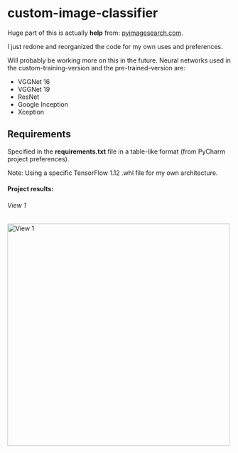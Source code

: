 # custom-image-classifier
Huge part of this is actually <b>help</b> from: 
[pyimagesearch.com](https://www.pyimagesearch.com/).

I just redone and reorganized the code for my own uses and preferences.

Will probably be working more on this in the future. 
Neural networks used in the custom-training-version and the pre-trained-version are:
* VGGNet 16
* VGGNet 19
* ResNet
* Google Inception
* Xception

## Requirements
Specified in the <b>requirements.txt</b> file in a table-like format (from PyCharm project preferences).

Note: Using a specific TensorFlow 1.12 .whl file for my own architecture. 

#### Project results:
<h6>View 1</h6>
<img src="snapshots/view-1.png" height="500" alt="View 1">